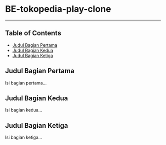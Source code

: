 # BE-tokopedia-play-clone
---

## Table of Contents

- [Judul Bagian Pertama](#judul-bagian-pertama)
- [Judul Bagian Kedua](#judul-bagian-kedua)
- [Judul Bagian Ketiga](#judul-bagian-ketiga)

## Judul Bagian Pertama
Isi bagian pertama...

## Judul Bagian Kedua
Isi bagian kedua...

## Judul Bagian Ketiga
Isi bagian ketiga...
